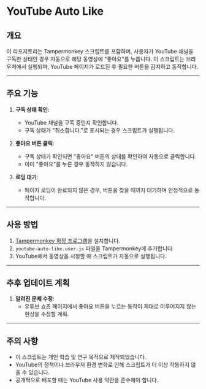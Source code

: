 
# YouTube Auto Like

## 개요
이 리포지토리는 Tampermonkey 스크립트를 포함하며, 사용자가 YouTube 채널을 구독한 상태인 경우 자동으로 해당 동영상에 "좋아요"를 누릅니다. 이 스크립트는 브라우저에서 실행되며, YouTube 페이지가 로드된 후 필요한 버튼을 감지하고 동작합니다.

---

## 주요 기능
1. **구독 상태 확인**:
   - YouTube 채널을 구독 중인지 확인합니다.
   - 구독 상태가 "취소합니다."로 표시되는 경우 스크립트가 실행됩니다.

2. **좋아요 버튼 클릭**:
   - 구독 상태가 확인되면 "좋아요" 버튼의 상태를 확인하여 자동으로 클릭합니다.
   - 이미 "좋아요"를 누른 경우 동작하지 않습니다.

3. **로딩 대기**:
   - 페이지 로딩이 완료되지 않은 경우, 버튼을 찾을 때까지 대기하며 안정적으로 동작합니다.

---

## 사용 방법
1. [Tampermonkey 확장 프로그램](https://www.tampermonkey.net/)을 설치합니다.
2. `youtube-auto-like.user.js` 파일을 Tampermonkey에 추가합니다.
3. YouTube에서 동영상을 시청할 때 스크립트가 자동으로 실행됩니다.

---

## 추후 업데이트 계획
1. **알려진 문제 수정**:
   - 유튜브 쇼츠 페이지에서 좋아요 버튼을 누르는 동작이 제대로 이루어지지 않는 현상을 수정할 계획.

---

## 주의 사항
- 이 스크립트는 개인 학습 및 연구 목적으로 제작되었습니다.
- YouTube의 정책이나 브라우저 환경 변화로 인해 스크립트가 더 이상 작동하지 않을 수 있습니다.
- 공개적으로 배포할 때는 YouTube 사용 약관을 준수해야 합니다.

